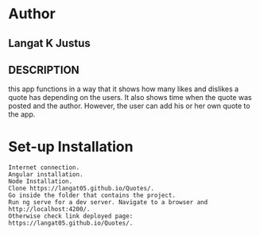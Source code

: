 
# Author

## Langat K Justus
## DESCRIPTION

this app functions in a way that it shows how many likes and dislikes a quote has depending on the users. It also shows time when the quote was posted and the author. However, the user can add his or her own quote to the app.

# Set-up Installation

    Internet connection.
    Angular installation.
    Node Installation.
    Clone https://langat05.github.io/Quotes/.
    Go inside the folder that contains the project.
    Run ng serve for a dev server. Navigate to a browser and http://localhost:4200/.
    Otherwise check link deployed page: https://langat05.github.io/Quotes/.


